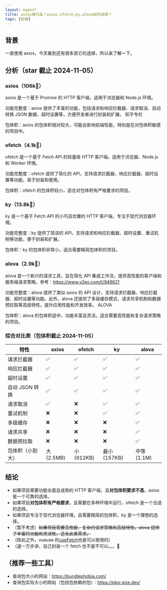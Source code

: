 ```yaml
---
layout: mypost
title: axios替代品？axios,ofetch,ky,alova如何选择？
tags: [前端]
---
```


## 背景

一直使用 axios，今天看到还有很多其它的选择，所以来了解一下。

## 分析（star 截止 2024-11-05）

### axios（106k🌟）

axios 是一个基于 Promise 的 HTTP 客户端，适用于浏览器和 Node.js 环境。

功能完整度：axios 提供了丰富的功能，包括请求和响应拦截器、请求取消、自动转换 JSON 数据、超时设置等，方便开发者进行封装和扩展。
知乎专栏

包体积：axios 的包体积相对较大，可能会影响前端性能，特别是在对包体积敏感的项目中。

### ofetch（4.1k🌟）

ofetch 是一个基于 Fetch API 的轻量级 HTTP 客户端，适用于浏览器、Node.js 和 Worker 环境。

功能完整度：ofetch 提供了简化的 API，支持请求拦截器、响应拦截器、超时设置等功能，易于封装和使用。

包体积：ofetch 的包体积较小，适合对包体积有严格要求的项目。

### ky（13.8k🌟）

ky 是一个基于 Fetch API 的小巧且优雅的 HTTP 客户端，专注于现代浏览器环境。

功能完整度：ky 提供了简洁的 API，支持请求和响应拦截器、超时设置、重试机制等功能，便于封装和扩展。

包体积：ky 的包体积非常小，适合需要精简包体积的项目。

### alova（2.9k🌟）

alova 是一个新兴的请求工具，旨在简化 API 集成工作流，提供高性能的客户端和服务端请求策略。参考：https://www.v2ex.com/t/948621

功能完整度：alova 提供了类似 axios 的 API 设计，支持请求拦截器、响应拦截器、超时设置等功能。此外，alova 还提供了多级缓存模式、请求共享机制和数据预拉取等高级特性，提升应用性能和开发效率。
ALOVA

包体积：alova 的包体积适中，功能丰富且灵活，适合需要高性能和复杂请求策略的项目。

### 综合对比表（包体积截止 2024-11-05）

| 特性             | axios     | ofetch    | ky          | alova      |
| ---------------- | --------- | --------- | ----------- | ---------- |
| 请求拦截器       | ✅        | ✅        | ✅          | ✅         |
| 响应拦截器       | ✅        | ✅        | ✅          | ✅         |
| 超时设置         | ✅        | ✅        | ✅          | ✅         |
| 自动 JSON 转换   | ✅        | ✅        | ✅          | ✅         |
| 请求取消         | ✅        | ❌        | ✅          | ✅         |
| 重试机制         | ❌        | ❌        | ✅          | ✅         |
| 多级缓存         | ❌        | ❌        | ❌          | ✅         |
| 请求共享         | ❌        | ❌        | ❌          | ✅         |
| 数据预拉取       | ❌        | ❌        | ❌          | ✅         |
| 包体积（小到大） | 大(2.5MB) | 小(912KB) | 最小(157KB) | 中等(1.1M) |

## 结论

- 如果项目需要功能全面且成熟的 HTTP 客户端，且**对包体积要求不高**，axios 是一个可靠的选择。
- 如果项目**对包体积有严格要求**，且需要在多种环境中运行，ofetch 是一个合适的选择。
- 如果项目专注于现代浏览器环境，且需要精简的包体积，ky 是一个理想的选择。
- （暂不考虑）<del>如果项目需要高性能、复杂的请求策略和高级特性，alova 提供了丰富的功能和灵活性，适合此类需求。</del>
- （除此之外，vueuse 的[useFetch](https://vueuse.org/core/useFetch/)也是可以使用的）
- （退一万步讲，自己封装一个 fetch 也不是不可以。。。🤣

## （推荐一些工具）

- 查询包大小的网站：https://bundlephobia.com/
- 查询包实际大小的网站（包括包依赖的包）：https://pkg-size.dev/
